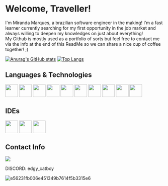 # Welcome, Traveller!
I'm Miranda Marques, a brazilian software engineer in the making! I'm a fast learner currently searching for my first opportunity in the job market and always willing to deepen my knowledges on just about everything! <br/>
My Github is mostly used as a portfolio of sorts but feel free to contact me via the info at the end of this ReadMe so we can share a nice cup of coffee together! ;) 

<!--
**OMirandinha/OMirandinha** is a ✨ _special_ ✨ repository because its `README.md` (this file) appears on your GitHub profile.

Here are some ideas to get you started:




          



- 🔭 I’m currently working on ...
- 🌱 I’m currently learning ...
- 👯 I’m looking to collaborate on ...
- 🤔 I’m looking for help with ...
- 💬 Ask me about ...
- 📫 How to reach me: ...
- 😄 Pronouns: ...
- ⚡ Fun fact: ...
-->


[![Anurag's GitHub stats](https://github-readme-stats.vercel.app/api?username=OMirandinha&show_icons=true&theme=dracula)](https://github.com/anuraghazra/github-readme-stats) [![Top Langs](https://github-readme-stats.vercel.app/api/top-langs/?username=OMirandinha&show_icons=true&theme=dracula)](https://github.com/anuraghazra/github-readme-stats)

## Languages & Technologies

<img loading="lazy" img src="https://cdn.jsdelivr.net/gh/devicons/devicon@latest/icons/python/python-original.svg" width="40" height="40"/> <img loading="lazy" img src="https://cdn.jsdelivr.net/gh/devicons/devicon@latest/icons/java/java-original.svg" width="40" height="40"/> <img loading = "lazy" img 
src="https://cdn.jsdelivr.net/gh/devicons/devicon@latest/icons/javascript/javascript-original.svg" width="40" height="40" />
            <img loading="lazy" img src="https://cdn.jsdelivr.net/gh/devicons/devicon@latest/icons/html5/html5-original.svg" width="40" height="40"/> 
            <img loading="lazy" img src="https://cdn.jsdelivr.net/gh/devicons/devicon@latest/icons/css3/css3-original.svg" width="40" height="40"/> 
            <img loading="lazy" img src="https://cdn.jsdelivr.net/gh/devicons/devicon@latest/icons/c/c-original.svg" width="40" height="40"/> 
            <img loading="lazy" img src="https://cdn.jsdelivr.net/gh/devicons/devicon@latest/icons/mysql/mysql-original.svg" width="40" height="40"/> 
            <img loading="lazy" img src="https://cdn.jsdelivr.net/gh/devicons/devicon@latest/icons/sqldeveloper/sqldeveloper-original.svg" width="40" height="40"/>          <img loading="lazy" img src="https://cdn.jsdelivr.net/gh/devicons/devicon@latest/icons/postgresql/postgresql-original.svg" width="40" height="40"/> <img loading="lazy" img src="https://cdn.jsdelivr.net/gh/devicons/devicon@latest/icons/csharp/csharp-original.svg" width="40" height="40"/>


## IDEs

<img loading="lazy" img src="https://cdn.jsdelivr.net/gh/devicons/devicon@latest/icons/pycharm/pycharm-original.svg" width="40" height="40" />  <img loading="lazy" img src="https://cdn.jsdelivr.net/gh/devicons/devicon@latest/icons/vscode/vscode-original.svg" wifth="40" height="40"/> <img loasing="lazy" img src="https://cdn.jsdelivr.net/gh/devicons/devicon@latest/icons/intellij/intellij-original.svg" width="40" height="40"/>

## Contact Info

<a href="https://www.linkedin.com/in/vitor-hugo-miranda-b82b13276/" target="_blank"><img loading="lazy" src="https://img.shields.io/badge/-LinkedIn-%230077B5?style=for-the-badge&logo=linkedin&logoColor=white" target="_blank"></a>

DISCORD: edgy_catboy





![e56231fb006e451349b7614f5b3315e6](https://github.com/user-attachments/assets/16fec707-a765-4149-9a37-417223ec315f)





          
          
          
          
          
          
          
          
          
